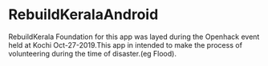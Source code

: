 # RebuildKeralaAndroid
RebuildKerala
Foundation for this app was layed during the Openhack event held at Kochi Oct-27-2019.This app in intended to make the process of volunteering
during the time of disaster.(eg Flood).
